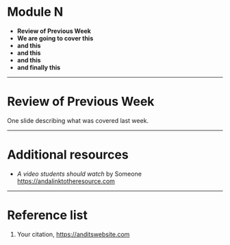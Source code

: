 <!--
$theme: default
page_number: true
footer: Java Class - Module N
-->

# Module N

- **Review of Previous Week**
- **We are going to cover this**
- **and this**
- **and this**
- **and this**
- **and finally this**

-----------------------------------------------------------------------------

# Review of Previous Week

One slide describing what was covered last week.

-----------------------------------------------------------------------------

# Additional resources

- _A video students should watch_ by Someone https://andalinktotheresource.com

-----------------------------------------------------------------------------

# Reference list

1. Your citation, https://anditswebsite.com
